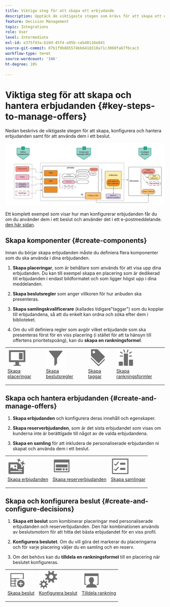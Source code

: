 ```yaml
---
title: Viktiga steg för att skapa ett erbjudande
description: Upptäck de viktigaste stegen som krävs för att skapa ett erbjudande
feature: Decision Management
topic: Integrations
role: User
level: Intermediate
exl-id: e375fd3a-b10d-45f4-a95b-ceb48116e841
source-git-commit: 07b1f9b885574bb6418310a71c3060fa67f6cac3
workflow-type: tm+mt
source-wordcount: '346'
ht-degree: 10%

---
```


# Viktiga steg för att skapa och hantera erbjudanden {#key-steps-to-manage-offers}

Nedan beskrivs de viktigaste stegen för att skapa, konfigurera och hantera erbjudanden samt för att använda dem i ett beslut.

![](../assets/offer-create-manage-process.png)

Ett komplett exempel som visar hur man konfigurerar erbjudanden får du om du använder dem i ett beslut och använder det i ett e-postmeddelande. [den här sidan](../offers-e2e.md).

## Skapa komponenter {#create-components}

Innan du börjar skapa erbjudanden måste du definiera flera komponenter som du ska använda i dina erbjudanden.

1. **Skapa placeringar**, som är behållare som används för att visa upp dina erbjudanden. Du kan till exempel skapa en placering som är dedikerad till erbjudanden i endast bildformatet och som ligger högst upp i dina meddelanden.

1. **Skapa beslutsregler** som anger villkoren för hur anbuden ska presenteras.

1. **Skapa samlingskvalificerare** (kallades tidigare&quot;taggar&quot;) som du kopplar till erbjudandena, så att du enkelt kan ordna och söka efter dem i biblioteket.

1. Om du vill definiera regler som avgör vilket erbjudande som ska presenteras först för en viss placering (i stället för att ta hänsyn till offertens prioritetspoäng), kan du **skapa en rankningsformel**.

<table style="table-layout:fixed">
<tr style="border: 0;">
<td>
<img src="../../assets/do-not-localize/icon-placement.svg" width="60px">
<div>
<a href="../offer-library/creating-placements.md">Skapa placeringar</a>
</div>
<p>
</td>
<td>
<img src="../../assets/do-not-localize/icon-rules.svg" width="60px">
<div>
<a href="../offer-library/creating-decision-rules.md">Skapa beslutsregler</a>
</div>
<p>
<td>
<img src="../../assets/do-not-localize/icon-tags.svg" width="60px">
<div>
<a href="../offer-library/creating-tags.md">Skapa taggar</a>
</div>
<p>
</td>
<td>
<img src="../../assets/do-not-localize/icon-ranking.svg" width="60px">
<div>
<a href="../ranking/create-ranking-formulas.md">Skapa rankningsformler</a>
</div>
<p>
</td>
</tr>
</table>

## Skapa och hantera erbjudanden {#create-and-manage-offers}

1. **Skapa erbjudanden** och konfigurera deras innehåll och egenskaper.

1. **Skapa reserverbjudanden**, som är det sista erbjudandet som visas om kunderna inte är berättigade till något av de valda erbjudandena.

1. **Skapa en samling** för att inkludera de personaliserade erbjudanden ni skapat och använda dem i ett beslut.

<table style="table-layout:fixed">
<tr style="border: 0;">
<td>
<img src="../../assets/do-not-localize/icon-offer.svg" width="60px">
<div>
<a href="../offer-library/creating-personalized-offers.md">Skapa erbjudanden</a>
</div>
<p>
</td>
<td>
<img src="../../assets/do-not-localize/icon-fallback.svg" width="60px">
<div>
<a href="../offer-library/creating-fallback-offers.md">Skapa reserverbjudanden</a>
</div>
<p>
</td>
<td>
<img src="../../assets/do-not-localize/icon-collection.svg" width="60px">
<div>
<a href="../offer-library/creating-collections.md">Skapa samlingar</a>
</div>
<p>
</td>
</tr>
</table>

## Skapa och konfigurera beslut {#create-and-configure-decisions}

1. **Skapa ett beslut** som kombinerar placeringar med personaliserade erbjudanden och reserverbjudanden. Den här kombinationen används av beslutsmotorn för att hitta det bästa erbjudandet för en viss profil.

1. **Konfigurera beslutet**. Om du vill göra det markerar du placeringarna och för varje placering väljer du en samling och en reserv.

1. Om det behövs kan du **tilldela en rankningsformel** till en placering när beslutet konfigureras.

<table style="table-layout:fixed">
<tr style="border: 0;">
<td>
<img src="../../assets/do-not-localize/icon-decision.svg" width="60px">
<div>
<a href="../offer-activities/create-offer-activities.md">Skapa beslut</a>
</div>
<p>
</td>
<td>
<img src="../../assets/do-not-localize/icon-configure-decision.svg" width="60px">
<div>
<a href="../offer-activities/create-offer-activities.md#add-offers">Konfigurera beslut</a>
</div>
<p>
</td>
<td>
<img src="../../assets/do-not-localize/icon-assign-ranking.svg" width="60px">
<div>
<a href="../offer-activities/configure-offer-selection.md#assign-ranking-formula">Tilldela rankning</a>
</div>
<p>
</td>
</tr>
</table>
